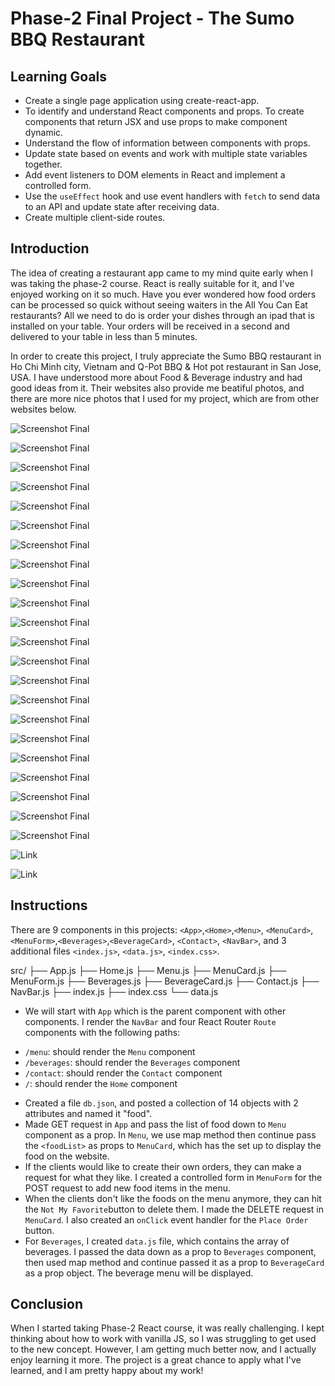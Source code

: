 # Phase-2 Final Project - The Sumo BBQ Restaurant

## Learning Goals

* Create a single page application using create-react-app.
* To identify and understand React components and props. To create components that return JSX and use props to make component dynamic.
* Understand the flow of information between components with props.
* Update state based on events and work with multiple state variables together.
* Add event listeners to DOM elements in React and implement a controlled form.
* Use the `useEffect` hook and use event handlers with `fetch` to send data to an API and update state after receiving data.
* Create multiple client-side routes.

## Introduction

The idea of creating a restaurant app came to my mind quite early when I was taking the phase-2 course. React is really suitable for it, and I've enjoyed working on it so much. Have you ever wondered how food orders can be processed so quick without seeing waiters in the All You Can Eat restaurants? All we need to do is order your dishes through an ipad that is installed on your table. Your orders will be received in a second and delivered to your table in less than 5 minutes. 

In order to create this project, I truly appreciate the Sumo BBQ restaurant in Ho Chi Minh city, Vietnam and Q-Pot BBQ & Hot pot restaurant in San Jose, USA. I have understood more about Food & Beverage industry and had good ideas from it. Their websites also provide me beatiful photos, and there are more nice photos that I used for my project, which are from other websites below.

![Screenshot Final](https://static.vecteezy.com/system/resources/thumbnails/003/224/532/small/cute-sumo-mascot-character-cartoon-icon-illustration-free-vector.jpg)

![Screenshot Final](https://media.istockphoto.com/id/1334054372/vector/cute-sumo-eat-onigiri-cartoon-icon-illustration.jpg?s=612x612&w=0&k=20&c=tDrkNSzqhKBspw6226HToqwVCOl96CA8RNuQIEqbXqc=)

![Screenshot Final](https://brand-pcms.ggg.systems/media/catalog/product/cache/fccf9bc1c56510f6f2e84ded9c30a375/3/3/330_Suon_Non_Bo_My_Co_Xuong_Sot_Tare_1_1.jpg)

![Screenshot Final](https://brand-pcms.ggg.systems/media/catalog/product/cache/fccf9bc1c56510f6f2e84ded9c30a375/1/5/15641_Suon_Bo_My_Hao_Hang_Rut_Xuong_1_1.jpg)

![Screenshot Final](https://brand-pcms.ggg.systems/media/catalog/product/cache/fccf9bc1c56510f6f2e84ded9c30a375/8/9/899_Than_Vai_Bo_My_Cat_Lat_Sot_Tare_1_1.jpg)

![Screenshot Final](https://brand-pcms.ggg.systems/media/catalog/product/cache/fccf9bc1c56510f6f2e84ded9c30a375/3/0/306_De_Suon_Bo_My_Tsubo_1_1.jpg)

![Screenshot Final](https://brand-pcms.ggg.systems/media/catalog/product/cache/fccf9bc1c56510f6f2e84ded9c30a375/8/9/897_Ba_Chi_Bo_My_Sot_Miso_Cay_1_1.jpg)

![Screenshot Final](https://brand-pcms.ggg.systems/media/catalog/product/cache/fccf9bc1c56510f6f2e84ded9c30a375/1/8/181_Than_Bo_My_Hao_Hang_Sot_BBQ_1_1.jpg)

![Screenshot Final](https://brand-pcms.ggg.systems/media/catalog/product/cache/fccf9bc1c56510f6f2e84ded9c30a375/8/9/898_Luoi_Bo_My_Sot_Tare_1_1.jpg)

![Screenshot Final](https://brand-pcms.ggg.systems/media/catalog/product/cache/fccf9bc1c56510f6f2e84ded9c30a375/9/0/902_Loi_Vai_Heo_My_Steak_1_1.jpg)

![Screenshot Final](https://brand-pcms.ggg.systems/media/catalog/product/cache/fccf9bc1c56510f6f2e84ded9c30a375/3/1/315_Suon_Heo_My_Sot_Basil_1_1.jpg)

![Screenshot Final](https://brand-pcms.ggg.systems/media/catalog/product/cache/fccf9bc1c56510f6f2e84ded9c30a375/8/7/876_Ba_Chi_Heo_My_Sot_Miso_Cay_1_1.jpg)

![Screenshot Final](https://brand-pcms.ggg.systems/media/catalog/product/cache/fccf9bc1c56510f6f2e84ded9c30a375/9/0/901_Dui_Ga_Khong_Xuong_Sot_Miso_Cay_1_1.jpg)

![Screenshot Final](https://brand-pcms.ggg.systems/media/catalog/product/cache/fccf9bc1c56510f6f2e84ded9c30a375/1/0/1034_Tom_Su_1_1.jpg)

![Screenshot Final](https://brand-pcms.ggg.systems/media/catalog/product/cache/fccf9bc1c56510f6f2e84ded9c30a375/1/8/184_Bach_Tuoc_Baby_Sot_Shio_Goma_1_1.jpg)

![Screenshot Final](https://brand-pcms.ggg.systems/media/catalog/product/cache/fccf9bc1c56510f6f2e84ded9c30a375/9/0/904_Rau_Nam_Tong_Hop_1_1.jpg)

![Screenshot Final](https://target.scene7.com/is/image/Target/GUEST_7819ee30-1f78-46ee-a21c-d2096f99ba42?wid=325&hei=325&qlt=80&fmt=pjpeg)

![Screenshot Final](https://target.scene7.com/is/image/Target/GUEST_df0ed645-55ba-440c-a765-e702bc9ebb01?wid=488&hei=488&fmt=pjpeg)

![Screenshot Final](https://target.scene7.com/is/image/Target/GUEST_4f2bf9ec-55c4-4a9e-bf0d-61ebc5c9c110?wid=488&hei=488&fmt=pjpeg)

![Screenshot Final](https://target.scene7.com/is/image/Target/GUEST_65db2c37-f185-4eb3-9013-c96bd3c96b3b?wid=488&hei=488&fmt=pjpeg)

![Screenshot Final](https://target.scene7.com/is/image/Target/GUEST_fd80072d-e981-47e9-96ec-0bb4f7eadfd9?wid=325&hei=325&qlt=80&fmt=pjpeg)

![Screenshot Final](https://target.scene7.com/is/image/Target/GUEST_7ab95111-7a46-4555-a191-062f9edb5857?wid=325&hei=325&qlt=80&fmt=pjpeg)

![Link](https://sumoyakiniku.com.vn/)

![Link](https://www.qpotsanjose.com/)

## Instructions

There are 9 components in this projects: `<App>`,`<Home>`,`<Menu>`, `<MenuCard>`,`<MenuForm>`,`<Beverages>`,`<BeverageCard>`, `<Contact>`, `<NavBar>`, and 3 additional files `<index.js>`, `<data.js>`, `<index.css>`.

src/
├── App.js
├── Home.js
├── Menu.js
├── MenuCard.js
├── MenuForm.js
├── Beverages.js
├── BeverageCard.js
├── Contact.js
├── NavBar.js
├── index.js
├── index.css
└── data.js

* We will start with `App` which is the parent component with other components. I render the `NavBar` and four React Router `Route` components with the following paths:

- `/menu`: should render the `Menu` component
- `/beverages`: should render the `Beverages` component
- `/contact`: should render the `Contact` component
- `/`: should render the `Home` component

* Created a file `db.json`, and posted a collection of 14 objects with 2 attributes and named it "food".
* Made GET request in `App` and pass the list of food down to `Menu` component as a prop. In `Menu`, we use map method then continue pass the `<foodList>` as props to `MenuCard`, which has the set up to display the food on the website.
* If the clients would like to create their own orders, they can make a request for what they like. I created a controlled form in `MenuForm` for the POST request to add new food items in the menu.
* When the clients don't like the foods on the menu anymore, they can hit the `Not My Favorite`button to delete them. I made the DELETE request in `MenuCard`. I also created an `onClick` event handler for the `Place Order` button.
* For `Beverages`, I created `data.js` file, which contains the array of beverages. I passed the data down as a prop to `Beverages` component, then used map method and continue passed it as a prop to `BeverageCard` as a prop object. The beverage menu will be displayed.

## Conclusion

When I started taking Phase-2 React course, it was really challenging. I kept thinking about how to work with vanilla JS, so I was struggling to get used to the new concept. However, I am getting much better now, and I actually enjoy learning it more. The project is a great chance to apply what I've learned, and I am pretty happy about my work!
